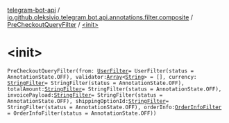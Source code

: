 [telegram-bot-api](../../index.md) / [io.github.oleksivio.telegram.bot.api.annotations.filter.composite](../index.md) / [PreCheckoutQueryFilter](index.md) / [&lt;init&gt;](./-init-.md)

# &lt;init&gt;

`PreCheckoutQueryFilter(from: `[`UserFilter`](../-user-filter/index.md)` = UserFilter(status = AnnotationState.OFF), validator: `[`Array`](https://kotlinlang.org/api/latest/jvm/stdlib/kotlin/-array/index.html)`<`[`String`](https://kotlinlang.org/api/latest/jvm/stdlib/kotlin/-string/index.html)`> = [], currency: `[`StringFilter`](../../io.github.oleksivio.telegram.bot.api.annotations.filter.primitive/-string-filter/index.md)` = StringFilter(status = AnnotationState.OFF), totalAmount: `[`StringFilter`](../../io.github.oleksivio.telegram.bot.api.annotations.filter.primitive/-string-filter/index.md)` = StringFilter(status = AnnotationState.OFF), invoicePayload: `[`StringFilter`](../../io.github.oleksivio.telegram.bot.api.annotations.filter.primitive/-string-filter/index.md)` = StringFilter(status = AnnotationState.OFF), shippingOptionId: `[`StringFilter`](../../io.github.oleksivio.telegram.bot.api.annotations.filter.primitive/-string-filter/index.md)` = StringFilter(status = AnnotationState.OFF), orderInfo: `[`OrderInfoFilter`](../-order-info-filter/index.md)` = OrderInfoFilter(status = AnnotationState.OFF))`